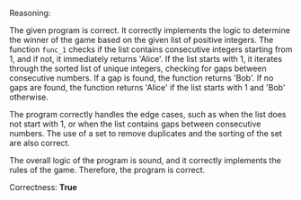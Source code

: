 Reasoning:

The given program is correct. It correctly implements the logic to determine the winner of the game based on the given list of positive integers. The function `func_1` checks if the list contains consecutive integers starting from 1, and if not, it immediately returns 'Alice'. If the list starts with 1, it iterates through the sorted list of unique integers, checking for gaps between consecutive numbers. If a gap is found, the function returns 'Bob'. If no gaps are found, the function returns 'Alice' if the list starts with 1 and 'Bob' otherwise.

The program correctly handles the edge cases, such as when the list does not start with 1, or when the list contains gaps between consecutive numbers. The use of a set to remove duplicates and the sorting of the set are also correct.

The overall logic of the program is sound, and it correctly implements the rules of the game. Therefore, the program is correct.

Correctness: **True**